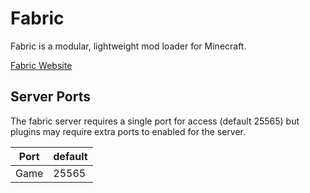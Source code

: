 # Fabric

Fabric is a modular, lightweight mod loader for Minecraft.

[Fabric Website](https://fabricmc.net/)

## Server Ports

The fabric server requires a single port for access (default 25565) but plugins may require extra ports to enabled for the server.

| Port  | default |
|-------|---------|
| Game  | 25565   |
